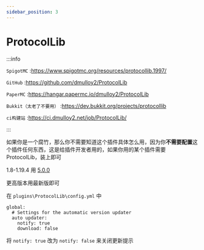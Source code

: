 ```yaml
---
sidebar_position: 3
---
```


# ProtocolLib

:::info

`SpigotMC` :https://www.spigotmc.org/resources/protocollib.1997/

`GitHub` :https://github.com/dmulloy2/ProtocolLib

`PaperMC` :https://hangar.papermc.io/dmulloy2/ProtocolLib

`Bukkit（太老了不要用）` :https://dev.bukkit.org/projects/protocollib

`ci构建站` :https://ci.dmulloy2.net/job/ProtocolLib/

:::

如果你是一个腐竹，那么你不需要知道这个插件具体怎么用，因为你**不需要配置**这个插件任何东西，这是给插件开发者用的，如果你用的某个插件需要ProtocolLib，装上即可

1.8-1.19.4 用 [5.0.0](https://github.com/dmulloy2/ProtocolLib/releases/tag/5.0.0)

更高版本用最新版即可

在 `plugins\ProtocolLib\config.yml` 中

```
global:
  # Settings for the automatic version updater
  auto updater:
    notify: true
    download: false
```

将 `notify: true` 改为 `notify: false` 来关闭更新提示
